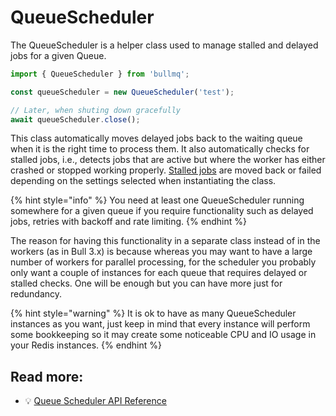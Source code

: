 # QueueScheduler

The QueueScheduler is a helper class used to manage stalled and delayed jobs for a given Queue.

```typescript
import { QueueScheduler } from 'bullmq';

const queueScheduler = new QueueScheduler('test');

// Later, when shuting down gracefully
await queueScheduler.close();
```

This class automatically moves delayed jobs back to the waiting queue when it is the right time to process them. It also automatically checks for stalled jobs, i.e., detects jobs that are active but where the worker has either crashed or stopped working properly. [Stalled jobs](jobs/stalled.md) are moved back or failed depending on the settings selected when instantiating the class.

{% hint style="info" %}
You need at least one QueueScheduler running somewhere for a given queue if you require functionality such as delayed jobs, retries with backoff and rate limiting.
{% endhint %}

The reason for having this functionality in a separate class instead of in the workers (as in Bull 3.x) is because whereas you may want to have a large number of workers for parallel processing, for the scheduler you probably only want a couple of instances for each queue that requires delayed or stalled checks. One will be enough but you can have more just for redundancy.

{% hint style="warning" %}
It is ok to have as many QueueScheduler instances as you want, just keep in mind that every instance will perform some bookkeeping so it may create some noticeable CPU and IO usage in your Redis instances.
{% endhint %}

## Read more:

* 💡 [Queue Scheduler API Reference](https://api.docs.bullmq.io/classes/QueueScheduler.html)
